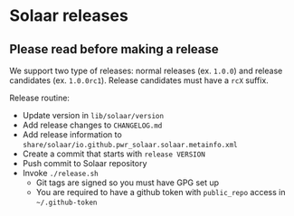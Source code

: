 # Solaar releases

## Please read before making a release

We support two type of releases: normal releases (ex. `1.0.0`) and release
candidates (ex. `1.0.0rc1`). Release candidates must have a `rcX` suffix.

Release routine:

- Update version in `lib/solaar/version`
- Add release changes to `CHANGELOG.md`
- Add release information to `share/solaar/io.github.pwr_solaar.solaar.metainfo.xml`
- Create a commit that starts with `release VERSION`
- Push commit to Solaar repository
- Invoke `./release.sh`
  - Git tags are signed so you must have GPG set up
  - You are required to have a github token with `public_repo` access
    in `~/.github-token`
